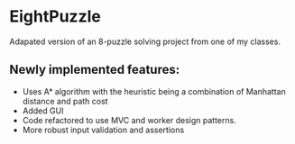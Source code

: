 # EightPuzzle
Adapated version of an 8-puzzle solving project from one of my classes.

## Newly implemented features:
* Uses A* algorithm with the heuristic being a combination of Manhattan distance and path cost
* Added GUI
* Code refactored to use MVC and worker design patterns.
* More robust input validation and assertions
